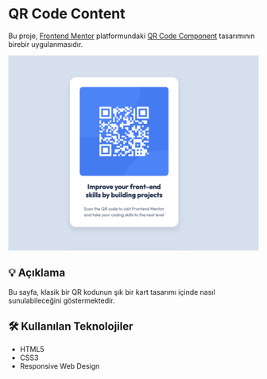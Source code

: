 # QR Code Content

Bu proje, [Frontend Mentor](https://www.frontendmentor.io) platformundaki [QR Code Component](https://www.frontendmentor.io/challenges/qr-code-component-iux_sIO_H) tasarımının birebir uygulanmasıdır.

![Screenshot](./screenshot.png)

## 💡 Açıklama
Bu sayfa, klasik bir QR kodunun şık bir kart tasarımı içinde nasıl sunulabileceğini göstermektedir.

## 🛠️ Kullanılan Teknolojiler

- HTML5
- CSS3
- Responsive Web Design